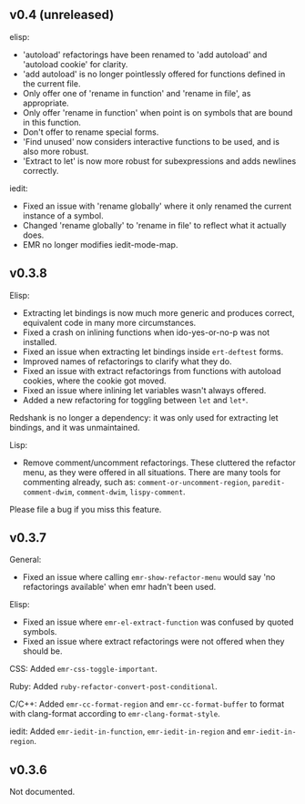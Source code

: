 ## v0.4 (unreleased)

elisp:

* 'autoload' refactorings have been renamed to 'add autoload' and
  'autoload cookie' for clarity.
* 'add autoload' is no longer pointlessly offered for functions
  defined in the current file.
* Only offer one of 'rename in function' and 'rename in file', as
  appropriate.
* Only offer 'rename in function' when point is on symbols that are
  bound in this function.
* Don't offer to rename special forms.
* 'Find unused' now considers interactive functions to be used, and is
  also more robust.
* 'Extract to let' is now more robust for subexpressions and adds
  newlines correctly.

iedit:

* Fixed an issue with 'rename globally' where it only renamed the
  current instance of a symbol.
* Changed 'rename globally' to 'rename in file' to reflect what it
  actually does.
* EMR no longer modifies iedit-mode-map.

## v0.3.8

Elisp:

* Extracting let bindings is now much more generic and produces
  correct, equivalent code in many more circumstances.
* Fixed a crash on inlining functions when ido-yes-or-no-p was not
  installed.
* Fixed an issue when extracting let bindings inside `ert-deftest`
  forms.
* Improved names of refactorings to clarify what they do.
* Fixed an issue with extract refactorings from functions with
  autoload cookies, where the cookie got moved.
* Fixed an issue where inlining let variables wasn't always offered.
* Added a new refactoring for toggling between `let` and `let*`.

Redshank is no longer a dependency: it was only used for extracting
let bindings, and it was unmaintained.

Lisp:

* Remove comment/uncomment refactorings. These cluttered the refactor
  menu, as they were offered in all situations. There are many tools
  for commenting already, such as: `comment-or-uncomment-region`,
  `paredit-comment-dwim`, `comment-dwim`, `lispy-comment`.

Please file a bug if you miss this feature.

## v0.3.7

General:

* Fixed an issue where calling `emr-show-refactor-menu` would say 'no
  refactorings available' when emr hadn't been used.

Elisp:

* Fixed an issue where `emr-el-extract-function` was confused by
quoted symbols.
* Fixed an issue where extract refactorings were not offered when they
  should be.

CSS: Added `emr-css-toggle-important`.

Ruby: Added `ruby-refactor-convert-post-conditional`.

C/C++: Added `emr-cc-format-region` and `emr-cc-format-buffer` to
format with clang-format according to `emr-clang-format-style`.

iedit: Added `emr-iedit-in-function`, `emr-iedit-in-region` and
`emr-iedit-in-region`.

## v0.3.6

Not documented.
